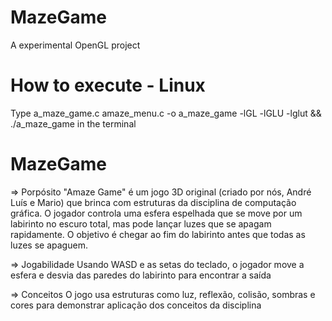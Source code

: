 # MazeGame
A experimental OpenGL project
# How to execute - Linux
Type a_maze_game.c amaze_menu.c -o a_maze_game -lGL -lGLU -lglut && ./a_maze_game in the terminal

# MazeGame

=> Porpósito
"Amaze Game" é um jogo 3D original (criado por nós, André Luís e Mario) que brinca com estruturas da disciplina de computação gráfica.
O jogador controla uma esfera espelhada que se move por um labirinto no escuro total, mas pode lançar luzes que se apagam rapidamente. O objetivo é chegar ao fim do labirinto antes que todas as luzes se apaguem. 

=> Jogabilidade
Usando WASD e as setas do teclado, o jogador move a esfera e desvia das paredes do labirinto para encontrar a saída

=> Conceitos 
O jogo usa estruturas como luz, reflexão, colisão, sombras e cores para demonstrar aplicação dos conceitos da disciplina

